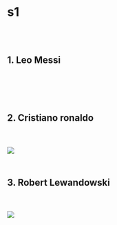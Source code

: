 

# s1
<!DOCTYPE HTML>
<html lang="pl">
<head>
	<meta charset="uft-8"/>
	<title>Najlepsi piłkarze</title>
	<meta name="description" content="ciekawostki na temat piłki nożnej"/>
	<meta name="keywords" content="pomoc dla fanów piłki noznej"/>
	<meta http-equiv="X-UA-Compatible" content="IE=edge,opera=1"/>

</head>

<body>
	<img![giphy piłka](https://user-images.githubusercontent.com/66335256/114787360-f3b40200-9d7f-11eb-86c7-ae7d705bebf7.gif)>
	<br/><br/>
	<h2>1. Leo Messi <h2/> <br/>
	<img ![leo messi](https://user-images.githubusercontent.com/66335256/114787361-f4e52f00-9d7f-11eb-8e6c-7f1c9b1501ac.jpg)>
	<br/><br/>
	<h2>2. Cristiano ronaldo <h2/> <br/>
	<Img src="img/![ronaldo](https://user-images.githubusercontent.com/66335256/114787364-f4e52f00-9d7f-11eb-96a4-5f29ebee0dc1.jpg)"/>
	<br/><br/>
	<h2>3. Robert Lewandowski <h2/> <br/>
	<Img src="img/lewy.jpg"/>
</body>  
</html>


